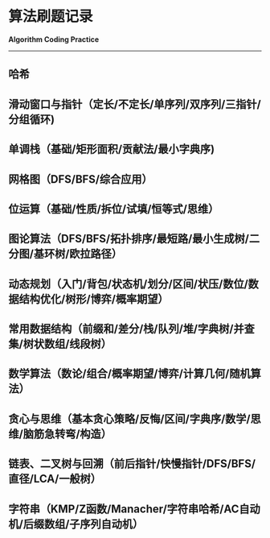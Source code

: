 # 算法刷题记录

**Algorithm Coding Practice**

---

## 哈希







## 滑动窗口与指针（定长/不定长/单序列/双序列/三指针/分组循环)







## 单调栈（基础/矩形面积/贡献法/最小字典序)







## 网格图（DFS/BFS/综合应用）







## 位运算（基础/性质/拆位/试填/恒等式/思维）







## 图论算法（DFS/BFS/拓扑排序/最短路/最小生成树/二分图/基环树/欧拉路径）







## 动态规划（入门/背包/状态机/划分/区间/状压/数位/数据结构优化/树形/博弈/概率期望）







## 常用数据结构（前缀和/差分/栈/队列/堆/字典树/并查集/树状数组/线段树）







## 数学算法（数论/组合/概率期望/博弈/计算几何/随机算法）







## 贪心与思维（基本贪心策略/反悔/区间/字典序/数学/思维/脑筋急转弯/构造）





## 链表、二叉树与回溯（前后指针/快慢指针/DFS/BFS/直径/LCA/一般树）







## 字符串（KMP/Z函数/Manacher/字符串哈希/AC自动机/后缀数组/子序列自动机）